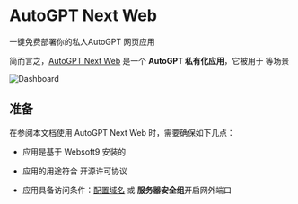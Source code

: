 # AutoGPT Next Web

一键免费部署你的私人AutoGPT 网页应用

简而言之，[AutoGPT Next Web](https://github.com/ConnectAI-E/AutoGPT-Next-Web) 是一个 **AutoGPT 私有化应用**，它被用于  等场景


![Dashboard](https://libs.websoft9.com/Websoft9/DocsPicture/zh/autogptnextweb/autogptnextweb-gui-websoft9.png)


## 准备

在参阅本文档使用 AutoGPT Next Web 时，需要确保如下几点：

- 应用是基于 Websoft9 安装的

- 应用的用途符合 [](https://some_license_url) 开源许可协议

- 应用具备访问条件：[配置域名](./guide/appsetdomain) 或 **服务器安全组**开启网外端口